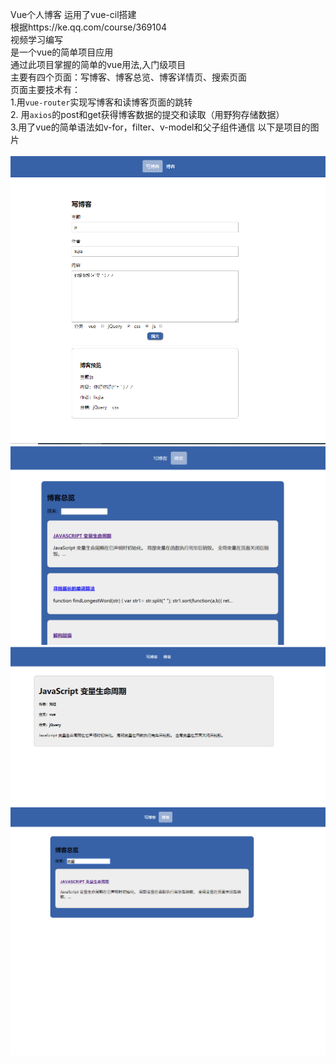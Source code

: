 Vue个人博客
运用了vue-cil搭建<br>
根据https://ke.qq.com/course/369104<br>
视频学习编写<br>
是一个vue的简单项目应用<br>
通过此项目掌握的简单的vue用法,入门级项目<br>
主要有四个页面：写博客、博客总览、博客详情页、搜索页面<br>
页面主要技术有：<br>
1.用`vue-router`实现写博客和读博客页面的跳转<br>
2. 用`axios`的post和get获得博客数据的提交和读取（用野狗存储数据）<br>
3.用了vue的简单语法如v-for，filter、v-model和父子组件通信
以下是项目的图片
<br><br>
![](https://github.com/liujia6/blogVue/blob/master/images/1.png)
![](https://github.com/liujia6/blogVue/blob/master/images/2.png)
![](https://github.com/liujia6/blogVue/blob/master/images/3.png)
![](https://github.com/liujia6/blogVue/blob/master/images/4.png)
